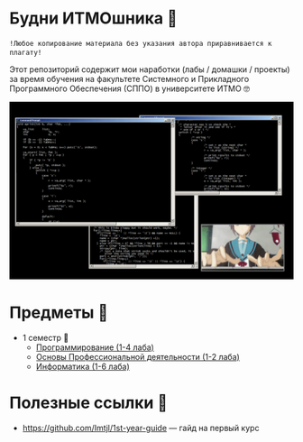 # Будни ИТМОшника :hedgehog:

    !Любое копирование материала без указания автора приравнивается к плагату!

Этот репозиторий содержит мои наработки (лабы / домашки / проекты) за время обучения на факультете Системного и Прикладного Программного Обеспечения (СППО) в университете ИТМО :nerd_face:

![meow](.utils/yuki_nagato.gif)

# Предметы :book:

* 1 семестр :baby_bottle:
    * [Программирование (1-4 лаба)](https://github.com/Vaneshik/VT-Labs/tree/main/java)
    * [Основы Профессиональной деятельности (1-2 лаба)](https://github.com/Vaneshik/VT-Labs/tree/main/csbasic)
    * [Информатика (1-6 лаба)](https://github.com/Vaneshik/VT-Labs/tree/main/informatics)

# Полезные ссылки :mag_right:

* https://github.com/Imtjl/1st-year-guide — гайд на первый курс
